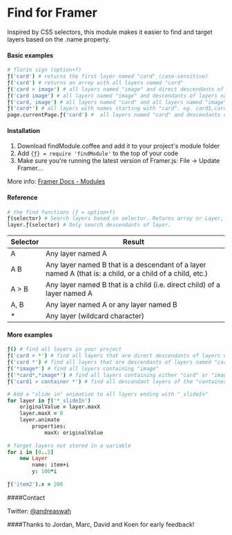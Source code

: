 # Find for Framer

Inspired by CSS selectors, this module makes it easier to find and target layers based on the .name property.

#### Basic examples
```coffeescript
# florin sign (option+f)
ƒ('card') # returns the first layer named "card" (case-sensitive)
ƒ('card') # returns an array with all layers named "card"
ƒ('card > image') # all layers named "image" and direct descendants of layers named "card"
ƒ('card image') # all layers named "image" and descendants of layers named "card"
ƒ('card, image') # all layers named "card" and all layers named "image"
ƒ('card*') # all layers with names starting with "card". eg. card1,card2,card3 etc.
page.currentPage.ƒ('card') #  all layers named "card" and descendants of the current page
```

#### Installation

1. Download findModule.coffee and add it to your project's module folder
2. Add ```{ƒ} = require 'findModule'``` to the top of your code
3. Make sure you're running the latest version of Framer.js: File -> Update Framer...

More info: [Framer Docs - Modules](http://framerjs.com/docs/#modules.modules)

#### Reference
```coffeescript
# the find functions (ƒ = option+f)
ƒ(selector) # Search layers based on selector. Returns array or Layer, depending on number of matches.
layer.ƒ(selector) # Only search descendants of layer.
```

| Selector      |  Result |
| ------------- | ------------- |
| A    | Any layer named A |
| A B    | Any layer named B that is a descendant of a layer named A (that is: a child, or a child of a child, etc.)  |
| A > B  | Any layer named B that is a child (i.e. direct child) of a layer named A  |
| A, B  | Any layer named A or any layer named B |
| *  | Any layer (wildcard character) |

#### More examples
```coffeescript
ƒ() # find all layers in your project
ƒ('card > *') # find all layers that are direct descendants of layers named "card"
ƒ('card *') # find all layers that are descendants of layers named "card"
ƒ('*image*') # find all layers containing "image"
ƒ('*card*,*image*') # find all layers containing either "card" or "image"
ƒ('card1 > container *') # find all descendant layers of the "container" inside "card1"

# Add a "slide in" animation to all layers ending with "_slideIn"
for layer in ƒ('*_slideIn')
    originalValue = layer.maxX
    layer.maxX = 0
    layer.animate
        properties:
            maxX: originalValue
            
# Target layers not stored in a variable
for i in [0..5]
    new Layer
        name: item+i
        y: 100*i
        
ƒ('item2').x = 200
```

####Contact

Twitter: [@andreaswah](http://twitter.com/andreaswah)

####Thanks to
Jordan, Marc, David and Koen for early feedback!
